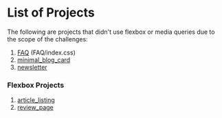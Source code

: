 # List of Projects  

The following are projects that didn't use flexbox or media queries due to the scope of the challenges:  

1. [FAQ](FAQ/index.html) (FAQ/index.css) 
2. [minimal_blog_card](minimal_blog_card/index.html)  
3. [newsletter](newsletter/index.html)  

### Flexbox Projects  

1. [article_listing](article_listing/index.html)  
2. [review_page](review_page/index.html)
